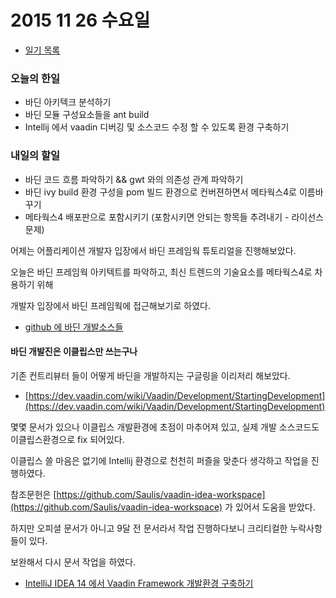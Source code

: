 # 2015 11 26 수요일

- [일기 목록](../Diary.md)

### 오늘의 한일
- 바딘 아키텍크 분석하기
- 바딘 모듈 구성요소들을 ant build
- Intellij 에서 vaadin 디버깅 및 소스코드 수정 할 수 있도록 환경 구축하기

### 내일의 할일
- 바딘 코드 흐름 파악하기 && gwt 와의 의존성 관계 파악하기
- 바딘 ivy build 환경 구성을 pom 빌드 환경으로 컨버젼하면서 메타웍스4로 이름바꾸기
- 메타웍스4 배포판으로 포함시키기 (포함시키면 안되는 항목들 추려내기 - 라이선스 문제)

어제는 어플리케이션 개발자 입장에서 바딘 프레임웍 튜토리얼을 진행해보았다.

오늘은 바딘 프레임웍 아키텍트를 파악하고, 최신 트렌드의 기술요소를 메타웍스4로 차용하기 위해

개발자 입장에서 바딘 프레임웍에 접근해보기로 하였다.


 - [github 에 바딘 개발소스들](https://github.com/vaadin)


#### 바딘 개발진은 이클립스만 쓰는구나

기존 컨트리뷰터 들이 어떻게 바딘을 개발하지는 구글링을 이리저리 해보았다.

- [https://dev.vaadin.com/wiki/Vaadin/Development/StartingDevelopment](https://dev.vaadin.com/wiki/Vaadin/Development/StartingDevelopment)

몇몇 문서가 있으나 이클립스 개발환경에 초점이 마추어져 있고, 실제 개발 소스코드도 이클립스환경으로 fix 되어있다.

이클립스 쓸 마음은 없기에 Intellij 환경으로 천천히 퍼즐을 맞춘다 생각하고 작업을 진행하였다.

참조문헌은 [https://github.com/Saulis/vaadin-idea-workspace](https://github.com/Saulis/vaadin-idea-workspace) 가 있어서 도움을 받았다.

하지만 오피셜 문서가 아니고 9달 전 문서라서 작업 진행하다보니 크리티컬한 누락사항들이 있다.

보완해서 다시 문서 작업을 하였다.

 - [IntelliJ IDEA 14 에서 Vaadin Framework 개발환경 구축하기](../idea-vaadin-dev-env/idea-vaadin-dev-env.md)

